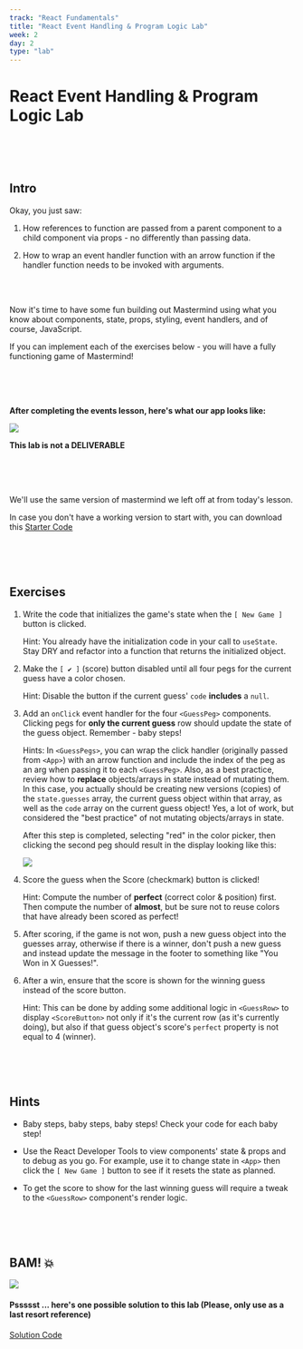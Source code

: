 ```yaml
---
track: "React Fundamentals"
title: "React Event Handling & Program Logic Lab"
week: 2
day: 2
type: "lab"
---
```


# React Event Handling & Program Logic Lab


<br>
<br>
<br>



## Intro

Okay, you just saw:

1. How references to function are passed from a parent component to a child component via props - no differently than passing data.

2. How to wrap an event handler function with an arrow function if the handler function needs to be invoked with arguments.

<br>
<br>

Now it's time to have some fun building out Mastermind using what you know about components, state, props, styling, event handlers, and of course, JavaScript.

If you can implement each of the exercises below - you will have a fully functioning game of Mastermind!


<br>
<br>
<br>


**After completing the events lesson, here's what our app looks like:**

<img src="https://i.imgur.com/7CX8Dfs.png">

**This lab is not a DELIVERABLE**

<br>
<br>
<br>


We'll use the same version of mastermind we left off at from today's lesson.

In case you don't have a working version to start with, you can download this <a href="/downloads/react_fundamentals/event-handling-lab/react-mastermind.zip" download>Starter Code</a>


<br>
<br>
<br>




## Exercises

1. Write the code that initializes the game's state when the  `[ New Game ]` button is clicked.

	Hint: You already have the initialization code in your call to `useState`. Stay DRY and refactor into a function that returns the initialized object.

2. Make the `[ ✔ ]` (score) button disabled until all four pegs for the current guess have a color chosen.

	Hint: Disable the button if the current guess' `code` **includes** a `null`.

3. Add an `onClick` event handler for the four `<GuessPeg>` components. Clicking pegs for **only the current guess** row should update the state of the guess object. Remember - baby steps!

	Hints: In `<GuessPegs>`, you can wrap the click handler (originally passed from `<App>`) with an arrow function and include the index of the peg as an arg when passing it to each `<GuessPeg>`. Also, as a best practice, review how to **replace** objects/arrays in state instead of mutating them. In this case, you actually should be creating new versions (copies) of the `state.guesses` array, the current guess object within that array, as well as the `code` array on the current guess object! Yes, a lot of work, but considered the "best practice" of not mutating objects/arrays in state.
	
	After this step is completed, selecting "red" in the color picker, then clicking the second peg should result in the display looking like this:

	<img src="https://i.imgur.com/loJBeHh.png">
  
4. Score the guess when the Score (checkmark) button is clicked!

	Hint: Compute the number of **perfect** (correct color & position) first. Then compute the number of **almost**, but be sure not to reuse colors that have already been scored as perfect!

5. After scoring, if the game is not won, push a new guess object into the guesses array, otherwise if there is a winner, don't push a new guess and instead update the message in the footer to something like "You Won in X Guesses!".

6. After a win, ensure that the score is shown for the winning guess instead of the score button.

	Hint: This can be done by adding some additional logic in `<GuessRow>` to display `<ScoreButton>` not only if it's the current row (as it's currently doing), but also if that guess object's score's `perfect` property is not equal to 4 (winner).


<br>
<br>
<br>



## Hints

- Baby steps, baby steps, baby steps! Check your code for each baby step!

- Use the React Developer Tools to view components' state & props and to debug as you go. For example, use it to change state in `<App>` then click the `[ New Game ]` button to see if it resets the state as planned.

- To get the score to show for the last winning guess will require a tweak to the `<GuessRow>` component's render logic.

<br>
<br>
<br>

## BAM! 💥

<img src="https://i.imgur.com/zbUUDUs.png">


#### Pssssst ... here's one possible solution to this lab (Please, only use as a last resort reference) 

<a href="/downloads/react_fundamentals/event-handling-lab-solution/react-mastermind.zip" download>Solution Code</a>

 
